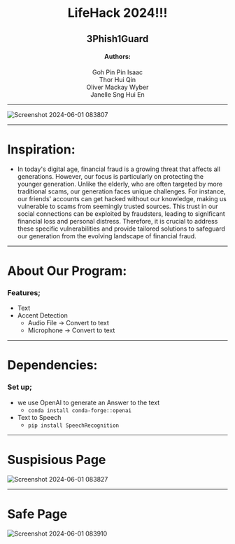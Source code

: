 <div align="center">
    <h1 >LifeHack 2024!!!</h1>
    <h2>3Phish1Guard</h2>
    <h4>Authors:</h4>
    <p>
        Goh Pin Pin Isaac<br>
        Thor Hui Qin<br>
        Oliver Mackay Wyber<br>
        Janelle Sng Hui En<br>
    </p>
</div>
<hr>

![Screenshot 2024-06-01 083807](https://github.com/PinPinMan/3Chinks1Coloniser/assets/129681701/6ef3171d-d91e-4687-845e-8898e1c05191)

<hr>

# Inspiration:
- In today's digital age, financial fraud is a growing threat that affects all generations. However, our focus is particularly on protecting the younger generation. Unlike the elderly, who are often targeted by more traditional scams, our generation faces unique challenges. For instance, our friends' accounts can get hacked without our knowledge, making us vulnerable to scams from seemingly trusted sources. This trust in our social connections can be exploited by fraudsters, leading to significant financial loss and personal distress. Therefore, it is crucial to address these specific vulnerabilities and provide tailored solutions to safeguard our generation from the evolving landscape of financial fraud.
<hr>

# About Our Program:
### Features;
- Text
- Accent Detection
    - Audio File -> Convert to text 
    - Microphone -> Convert to text
<hr>

# Dependencies:
### Set up;
- we use OpenAI to generate an Answer to the text
    - `conda install conda-forge::openai`
- Text to Speech
    - `pip install SpeechRecognition`

<hr>

# Suspisious Page
![Screenshot 2024-06-01 083827](https://github.com/PinPinMan/3Chinks1Coloniser/assets/129681701/5ce0e787-044c-4445-a4e4-51f605ff7cda)
<hr>

# Safe Page
![Screenshot 2024-06-01 083910](https://github.com/PinPinMan/3Chinks1Coloniser/assets/129681701/a106a488-327d-4095-a174-3526557098b0)
